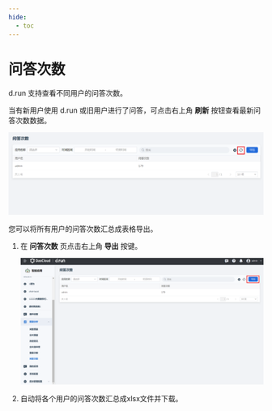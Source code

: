 ```yaml
---
hide:
  - toc
---
```


# 问答次数

d.run 支持查看不同用户的问答次数。

当有新用户使用 d.run 或旧用户进行了问答，可点击右上角 **刷新** 按钮查看最新问答次数数据。

![刷新](images/refresh-number-of-qa.png)

您可以将所有用户的问答次数汇总成表格导出。

1. 在 **问答次数** 页点击右上角 **导出** 按键。

    ![导出](images/export-number-of-qa.png)

2. 自动将各个用户的问答次数汇总成xlsx文件并下载。

